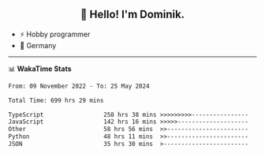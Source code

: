 <h2 align="center">👋 Hello! I'm Dominik.</h2>

- ⚡ Hobby programmer
- 📍 Germany

---
📊 **WakaTime Stats**
<!--START_SECTION:waka-->

```txt
From: 09 November 2022 - To: 25 May 2024

Total Time: 699 hrs 29 mins

TypeScript                 258 hrs 38 mins >>>>>>>>>----------------   36.98 %
JavaScript                 142 hrs 16 mins >>>>>--------------------   20.34 %
Other                      58 hrs 56 mins  >>-----------------------   08.43 %
Python                     48 hrs 11 mins  >>-----------------------   06.89 %
JSON                       35 hrs 30 mins  >------------------------   05.08 %
```

<!--END_SECTION:waka-->
